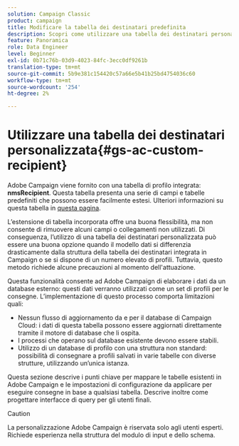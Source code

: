 ```yaml
---
solution: Campaign Classic
product: campaign
title: Modificare la tabella dei destinatari predefinita
description: Scopri come utilizzare una tabella dei destinatari personalizzata
feature: Panoramica
role: Data Engineer
level: Beginner
exl-id: 0b71c76b-03d9-4023-84fc-3ecc0df9261b
translation-type: tm+mt
source-git-commit: 5b9e381c154420c57a66e5b41b25bd4754036c60
workflow-type: tm+mt
source-wordcount: '254'
ht-degree: 2%

---
```


# Utilizzare una tabella dei destinatari personalizzata{#gs-ac-custom-recipient}

Adobe Campaign viene fornito con una tabella di profilo integrata: **nmsRecipient**. Questa tabella presenta una serie di campi e tabelle predefiniti che possono essere facilmente estesi. Ulteriori informazioni su questa tabella in [questa pagina](datamodel.md#ootb-profiles).

L’estensione di tabella incorporata offre una buona flessibilità, ma non consente di rimuovere alcuni campi o collegamenti non utilizzati. Di conseguenza, l’utilizzo di una tabella dei destinatari personalizzata può essere una buona opzione quando il modello dati si differenzia drasticamente dalla struttura della tabella dei destinatari integrata in Campaign o se si dispone di un numero elevato di profili.  Tuttavia, questo metodo richiede alcune precauzioni al momento dell&#39;attuazione.

Questa funzionalità consente ad Adobe Campaign di elaborare i dati da un database esterno: questi dati verranno utilizzati come un set di profili per le consegne. L’implementazione di questo processo comporta limitazioni quali:

* Nessun flusso di aggiornamento da e per il database di Campaign Cloud: i dati di questa tabella possono essere aggiornati direttamente tramite il motore di database che li ospita.
* I processi che operano sul database esistente devono essere stabili.
* Utilizzo di un database di profilo con una struttura non standard: possibilità di consegnare a profili salvati in varie tabelle con diverse strutture, utilizzando un’unica istanza.

Questa sezione descrive i punti chiave per mappare le tabelle esistenti in Adobe Campaign e le impostazioni di configurazione da applicare per eseguire consegne in base a qualsiasi tabella. Descrive inoltre come progettare interfacce di query per gli utenti finali.


>[!CAUTION]
>
>La personalizzazione Adobe Campaign è riservata solo agli utenti esperti. Richiede esperienza nella struttura del modulo di input e dello schema.

